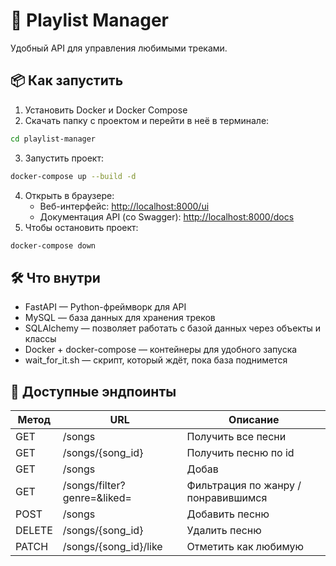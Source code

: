 # 🎵 Playlist Manager

Удобный API для управления любимыми треками.

## 📦 Как запустить
1. Установить Docker и Docker Compose
2. Cкачать папку с проектом и перейти в неё в терминале:
```bash
cd playlist-manager
```
3. Запустить проект:
```bash
docker-compose up --build -d
```
4. Открыть в браузере:
    - Веб-интерфейс: [http://localhost:8000/ui](http://localhost:8000/ui)
    - Документация API (со Swagger): [http://localhost:8000/docs](http://localhost:8000/docs)
5. Чтобы остановить проект:
```bash
docker-compose down
```


## 🛠️ Что внутри
- FastAPI — Python-фреймворк для API
- MySQL — база данных для хранения треков
- SQLAlchemy — позволяет работать с базой данных через объекты и классы
- Docker + docker-compose — контейнеры для удобного запуска
- wait_for_it.sh — скрипт, который ждёт, пока база поднимется 

## 👀 Доступные эндпоинты

| Метод |  URL  | Описание |
|-------|-------------|-------------|
| GET   | /songs   | Получить все песни   |
| GET   | /songs/{song_id}    | Получить песню по id |
| GET   | /songs        |      Добав       |
| GET   | /songs/filter?genre=&liked=      | Фильтрация по жанру / понравившимся |
| POST  | /songs     | Добавить песню |
| DELETE | /songs/{song_id} | Удалить песню |
| PATCH | /songs/{song_id}/like | Отметить как любимую |